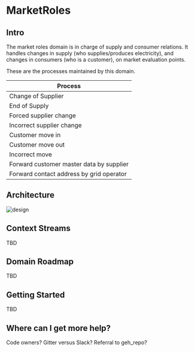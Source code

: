 # MarketRoles

## Intro

The market roles domain is in charge of supply and consumer relations.
It handles changes in supply (who supplies/produces electricity),
and changes in consumers (who is a customer), on market evaluation points.

These are the processes maintained by this domain.

| Process  |
| ------------- |
| Change of Supplier  |
| End of Supply   |
| Forced supplier change |
| Incorrect supplier change |
| Customer move in |
| Customer move out |
| Incorrect move |
| Forward customer master data by supplier |
| Forward contact address by grid operator |

## Architecture

![design](ARCHITECTURE.png)

## Context Streams

TBD

## Domain Roadmap

TBD

## Getting Started

TBD

## Where can I get more help?

Code owners? Gitter versus Slack? Referral to geh_repo?
